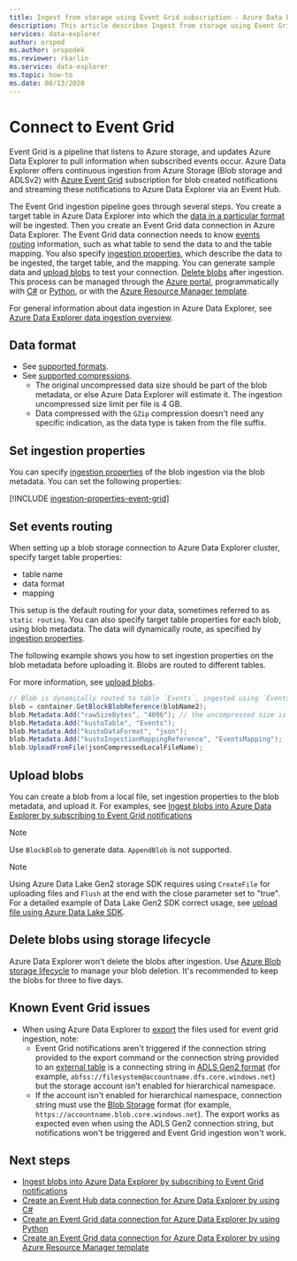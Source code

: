 ```yaml
---
title: Ingest from storage using Event Grid subscription - Azure Data Explorer
description: This article describes Ingest from storage using Event Grid subscription in Azure Data Explorer.
services: data-explorer
author: orspod
ms.author: orspodek
ms.reviewer: rkarlin
ms.service: data-explorer
ms.topic: how-to
ms.date: 08/13/2020
---
```

# Connect to Event Grid

Event Grid is a pipeline that listens to Azure storage, and updates Azure Data Explorer to pull information when subscribed events occur. Azure Data Explorer offers continuous ingestion from Azure Storage (Blob storage and ADLSv2) with [Azure Event Grid](/azure/event-grid/overview) subscription for blob created notifications and streaming these notifications to Azure Data Explorer via an Event Hub.

The Event Grid ingestion pipeline goes through several steps. You create a target table in Azure Data Explorer into which the [data in a particular format](#data-format) will be ingested. Then you create an Event Grid data connection in Azure Data Explorer. The Event Grid data connection needs to know [events routing](#set-events-routing) information, such as what table to send the data to and the table mapping. You also specify [ingestion properties](#set-ingestion-properties), which describe the data to be ingested, the target table, and the mapping. You can generate sample data and [upload blobs](#upload-blobs) to test your connection. [Delete blobs](#delete-blobs-using-storage-lifecycle) after ingestion. This process can be managed through the [Azure portal](ingest-data-event-grid.md), programmatically with [C#](data-connection-event-grid-csharp.md) or [Python](data-connection-event-grid-python.md), or with the [Azure Resource Manager template](data-connection-event-grid-resource-manager.md).

For general information about data ingestion in Azure Data Explorer, see [Azure Data Explorer data ingestion overview](ingest-data-overview.md).

## Data format

* See [supported formats](ingestion-supported-formats.md).
* See [supported compressions](ingestion-supported-formats.md#supported-data-compression-formats).
    * The original uncompressed data size should be part of the blob metadata, or else Azure Data Explorer will estimate it.  The ingestion uncompressed size limit per file is 4 GB.
    * Data compressed with the `GZip` compression doesn't need any specific indication, as the data type is taken from the file suffix. 

## Set ingestion properties

You can specify [ingestion properties](ingestion-properties.md) of the blob ingestion via the blob metadata.
You can set the following properties:

[!INCLUDE [ingestion-properties-event-grid](includes/ingestion-properties-event-grid.md)]

## Set events routing

When setting up a blob storage connection to Azure Data Explorer cluster, specify target table properties:
* table name
* data format
* mapping

This setup is the default routing for your data, sometimes referred to as `static routing`.
You can also specify target table properties for each blob, using blob metadata. The data will dynamically route, as specified by [ingestion properties](#set-ingestion-properties).

The following example shows you how to set ingestion properties on the blob metadata before uploading it. Blobs are routed to different tables.

For more information, see [upload blobs](#upload-blobs).

```csharp
// Blob is dynamically routed to table `Events`, ingested using `EventsMapping` data mapping
blob = container.GetBlockBlobReference(blobName2);
blob.Metadata.Add("rawSizeBytes", "4096‬"); // the uncompressed size is 4096 bytes
blob.Metadata.Add("kustoTable", "Events");
blob.Metadata.Add("kustoDataFormat", "json");
blob.Metadata.Add("kustoIngestionMappingReference", "EventsMapping");
blob.UploadFromFile(jsonCompressedLocalFileName);
```

## Upload blobs

You can create a blob from a local file, set ingestion properties to the blob metadata, and upload it. For examples, see [Ingest blobs into Azure Data Explorer by subscribing to Event Grid notifications](ingest-data-event-grid.md#generate-sample-data)

> [!NOTE]
> Use `BlockBlob` to generate data. `AppendBlob` is not supported.

> [!NOTE]
> Using Azure Data Lake Gen2 storage SDK requires using `CreateFile` for uploading files and `Flush` at the end with the close parameter set to "true".
> For a detailed example of Data Lake Gen2 SDK correct usage, see [upload file using Azure Data Lake SDK](data-connection-event-grid-csharp.md#upload-file-using-azure-data-lake-sdk).

## Delete blobs using storage lifecycle

Azure Data Explorer won't delete the blobs after ingestion. Use [Azure Blob storage lifecycle](/azure/storage/blobs/storage-lifecycle-management-concepts?tabs=azure-portal) to manage your blob deletion. It's recommended to keep the blobs for three to five days.

## Known Event Grid issues

* When using Azure Data Explorer to [export](kusto/management/data-export/export-data-to-storage.md) the files used for event grid ingestion, note: 
    * Event Grid notifications aren't triggered if the connection string provided to the export command or the connection string provided to an [external table](kusto/management/data-export/export-data-to-an-external-table.md) is a connecting string in [ADLS Gen2 format](kusto/api/connection-strings/storage.md#azure-data-lake-store) (for example, `abfss://filesystem@accountname.dfs.core.windows.net`) but the storage account isn't enabled for hierarchical namespace. 
    * If the account isn't enabled for hierarchical namespace, connection string must use the [Blob Storage](kusto/api/connection-strings/storage.md#azure-storage-blob) format (for example, `https://accountname.blob.core.windows.net`). The export works as expected even when using the ADLS Gen2 connection string, but notifications won't be triggered and Event Grid ingestion won't work.

## Next steps

* [Ingest blobs into Azure Data Explorer by subscribing to Event Grid notifications](ingest-data-event-grid.md)
* [Create an Event Hub data connection for Azure Data Explorer by using C#](data-connection-event-hub-csharp.md)
* [Create an Event Grid data connection for Azure Data Explorer by using Python](data-connection-event-grid-python.md)
* [Create an Event Grid data connection for Azure Data Explorer by using Azure Resource Manager template](data-connection-event-grid-resource-manager.md)

